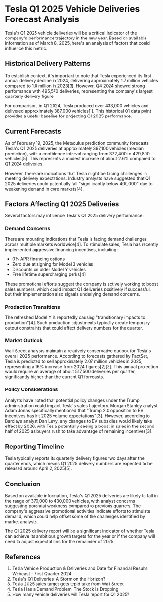 # Tesla Q1 2025 Vehicle Deliveries Forecast Analysis

Tesla's Q1 2025 vehicle deliveries will be a critical indicator of the company's performance trajectory in the new year. Based on available information as of March 8, 2025, here's an analysis of factors that could influence this metric.

## Historical Delivery Patterns

To establish context, it's important to note that Tesla experienced its first annual delivery decline in 2024, delivering approximately 1.7 million vehicles compared to 1.8 million in 2023[3]. However, Q4 2024 showed strong performance with 495,570 deliveries, representing the company's largest quarterly delivery figure.

For comparison, in Q1 2024, Tesla produced over 433,000 vehicles and delivered approximately 387,000 vehicles[1]. This historical Q1 data point provides a useful baseline for projecting Q1 2025 performance.

## Current Forecasts

As of February 19, 2025, the Metaculus prediction community forecasts Tesla's Q1 2025 deliveries at approximately 397,100 vehicles (median prediction), with a confidence interval ranging from 372,400 to 429,800 vehicles[5]. This represents a modest increase of about 2.6% compared to Q1 2024 deliveries.

However, there are indications that Tesla might be facing challenges in meeting delivery expectations. Industry analysts have suggested that Q1 2025 deliveries could potentially fall "significantly below 400,000" due to weakening demand in core markets[4].

## Factors Affecting Q1 2025 Deliveries

Several factors may influence Tesla's Q1 2025 delivery performance:

### Demand Concerns

There are mounting indications that Tesla is facing demand challenges across multiple markets worldwide[4]. To stimulate sales, Tesla has recently implemented aggressive financing incentives, including:

- 0% APR financing options
- Zero due at signing for Model 3 vehicles
- Discounts on older Model Y vehicles
- Free lifetime supercharging perks[4]

These promotional efforts suggest the company is actively working to boost sales numbers, which could impact Q1 deliveries positively if successful, but their implementation also signals underlying demand concerns.

### Production Transitions

The refreshed Model Y is reportedly causing "transitionary impacts to production"[4]. Such production adjustments typically create temporary output constraints that could affect delivery numbers for the quarter.

### Market Outlook

Wall Street analysts maintain a relatively conservative outlook for Tesla's overall 2025 performance. According to forecasts gathered by FactSet, Tesla is predicted to sell approximately 2.07 million vehicles in 2025, representing a 16% increase from 2024 figures[2][3]. This annual projection would require an average of about 517,500 deliveries per quarter, significantly higher than the current Q1 forecasts.

### Policy Considerations

Analysts have noted that potential policy changes under the Trump administration could impact Tesla's sales trajectory. Morgan Stanley analyst Adam Jonas specifically mentioned that "Trump 2.0 opposition to EV incentives has hit 2025 volume expectations"[3]. However, according to Barclays analyst Dan Levy, any changes to EV subsidies would likely take effect by 2026, with Tesla potentially seeing a boost in sales in the second half of 2025 as buyers rush to take advantage of remaining incentives[3].

## Reporting Timeline

Tesla typically reports its quarterly delivery figures two days after the quarter ends, which means Q1 2025 delivery numbers are expected to be released around April 2, 2025[5].

## Conclusion

Based on available information, Tesla's Q1 2025 deliveries are likely to fall in the range of 370,000 to 430,000 vehicles, with analyst concerns suggesting potential weakness compared to previous quarters. The company's aggressive promotional activities indicate efforts to stimulate demand, which could help offset some of the challenges identified by market analysts.

The Q1 2025 delivery report will be a significant indicator of whether Tesla can achieve its ambitious growth targets for the year or if the company will need to adjust expectations for the remainder of 2025.

## References

1. Tesla Vehicle Production & Deliveries and Date for Financial Results Webcast - First Quarter 2024
2. Tesla's Q1 Deliveries: A Storm on the Horizon?
3. Tesla 2025 sales target gets tepid take from Wall Street
4. Tesla Has a Demand Problem; The Stock is Dropping
5. How many vehicle deliveries will Tesla report for Q1 2025?